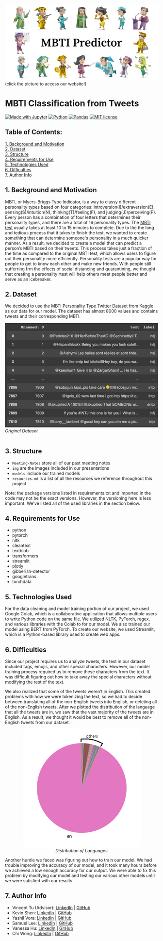 [<img src="https://github.com/acmucsd-projects/sp23-ai-team-1/blob/main/src/img/MBTI_Predictor.png?raw=true">](https://yashilvora19-acmapp-srcapp-1wg4x0.streamlit.app/)
(click the picture to access our website!)
# MBTI Classification from Tweets

[![Made with Jupyter](https://img.shields.io/badge/Made%20with-Jupyter-F3f0f0?&logo=Jupyter&labelColor=F3f0f0)](https://jupyter.org/try)
[![Python](https://img.shields.io/badge/Python-3.11.0-21455f?logo=python&labelColor=21455f)](https://www.python.org/)
[![Pandas](https://img.shields.io/badge/Pandas-2.0.0-150458?logo=pandas&labelColor=150458)](https://pandas.pydata.org/pandas-docs/stable/)
[![MIT license](https://img.shields.io/badge/License-MIT-blue.svg?labelColor=blue)]([https://raw.githubusercontent.com/alckasoc/Joblisting-Webscraper/main/LICENSE](https://github.com/acmucsd-projects/sp23-ai-team-1/blob/main/LICENSE))


## Table of Contents:
[1. Background and Motivation](https://github.com/acmucsd-projects/sp23-ai-team-1/blob/main/README.md#1-background-and-motivation)<br />
[2. Dataset](https://github.com/acmucsd-projects/sp23-ai-team-1/blob/main/README.md#2-dataset)<br />
[3. Structure](https://github.com/acmucsd-projects/sp23-ai-team-1/blob/main/README.md#3-structure)<br />
[4. Requirements for Use](https://github.com/acmucsd-projects/sp23-ai-team-1/blob/main/README.md#4-requirements-for-use)<br />
[5. Technologies Used](https://github.com/acmucsd-projects/sp23-ai-team-1/blob/main/README.md#5-technologies-used)<br />
[6. Difficulties](https://github.com/acmucsd-projects/sp23-ai-team-1/blob/main/README.md#5-difficulties)<br />
[7. Author Info](https://github.com/acmucsd-projects/sp23-ai-team-1/blob/main/README.md#6-author-info)

## 1. Background and Motivation

MBTI, or Myers-Briggs Type Indicator, is a way to classy different personality types based on four categories: introversion(I)/extraversion(E), sensing(S)/intuition(N), thinking(T)/feeling(F), and judging(J)/perceiving(P). Every person has a combination of four letters that determines their personality types, and there are a total of 16 personality types. The [MBTI test](https://www.16personalities.com) usually takes at least 10 to 15 minutes to complete. Due to the the long and tedious process that it takes to finish the test, we wanted to create something that can determine someone's personality in a much quicker manner. As a result, we decided to create a model that can predict a person’s MBTI based on their tweets. This process takes just a fraction of the time as compared to the original MBTI test, which allows users to figure out their personality more efficiently. Personality tests are a popular way for people to get to know each other and make new friends. With people still sufferring frm the effects of social distancing and quarantining, we thought that creating a personality rtest will help others meet people better and serve as an icebreaker.

## 2. Dataset

We decided to use the [MBTI Personality Type Twitter Dataset](https://www.kaggle.com/datasets/mazlumi/mbti-personality-type-twitter-dataset) from Kaggle as our data for our model. The dataset has almost 8000 values and contains tweets and their corresponding MBTI.

![image](https://github.com/acmucsd-projects/sp23-ai-team-1/blob/main/src/img/Original_Dataset.png)
*Original Dataset* <br /> <br />

## 3. Structure

* `Meeting-Notes` store all of our past meeting notes
* `img` are the images included in our presentations
* `models` include our trained models
* `resources.md` is a list of all the resources we reference throughout this project

Note: the package versions listed in requirements.txt and imported in the code may not be the exact versions. However, the versioning here is less important. We've listed all of the used libraries in the section below.

## 4. Requirements for Use

* python
* pytorch
* nltk
* cleantext
* textblob
* transformers
* streamlit
* plotly
* gibberish-detector
* googletrans
* torchdata

## 5. Technologies Used

For the data cleaning and model training portion of our project, we used Google Colab, which is a collaborative application that allows multiple users to write Python code on the same file. We utilized NLTK, PyTorch, regex, and various libraries with the Colab to for our model. We also trained our model using BERT from PyTorch. To create our website, we used Streamlit, which is a Python-based library used to create web apps.


## 6. Difficulties

Since our project requires us to analyze tweets, the text in our dataset included tags, emojis, and other special characters. However, our model training process required us to remove these characters from the text. It was difficult figuring out how to take away the special characters without modifying the rest of the text.

We also realized that some of the tweets weren’t in English. This created problems with how we were tokenizing the text, so we had to decide between translating all of the non-English tweets into English, or deleting all of the non-English tweets. After we plotted the distribution of the language that all the tweets are in, we saw that the vast majority of the tweets are in English. As a result, we thought it would be best to remove all of the non-English tweets from our dataset.

<p align="center">
  <img src="https://github.com/acmucsd-projects/sp23-ai-team-1/blob/main/src/img/Language_Distribution.png"><br>
  <i>Distribution of Languages</i>
</p>

Another hurdle we faced was figuring out how to train our model. We had trouble improving the accuracy of our model, and it took many hours before we achieved a low enough accuracy for our output. We were able to fix this problem by modifying our model and testing our various other models until we were satisfied with our results.

## 7. Author Info

- Vincent Tu (Advisor): [LinkedIn](https://www.linkedin.com/in/vincent-tu-422b18208/) | [GitHub](https://github.com/alckasoc)
- Kevin Shen: [LinkedIn](https://www.linkedin.com/in/vincent-tu-422b18208/) | [GitHub](https://github.com/alckasoc)
- Yashil Vora: [LinkedIn](https://www.linkedin.com/in/vincent-tu-422b18208/) | [GitHub](https://github.com/alckasoc)
- Samuel Lee: [LinkedIn](https://www.linkedin.com/in/lee-samuel-b22653258/) | [GitHub](https://github.com/samuellee77)
- Vanessa Hu: [LinkedIn](https://www.linkedin.com/in/vincent-tu-422b18208/) | [GitHub](https://github.com/alckasoc)
- Chi Wong: [LinkedIn](https://www.linkedin.com/in/vincent-tu-422b18208/) | [GitHub](https://github.com/alckasoc)

